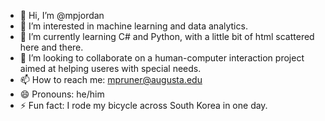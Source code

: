 - 👋 Hi, I’m @mpjordan
- 👀 I’m interested in machine learning and data analytics.
- 🌱 I’m currently learning C# and Python, with a little bit of html scattered here and there.
- 💞️ I’m looking to collaborate on a human-computer interaction project aimed at helping useres with special needs.
- 📫 How to reach me: mpruner@augusta.edu
- 😄 Pronouns: he/him
- ⚡ Fun fact: I rode my bicycle across South Korea in one day.

<!---
mpjordan/mpjordan is a ✨ special ✨ repository because its `README.md` (this file) appears on your GitHub profile.
You can click the Preview link to take a look at your changes.
--->

